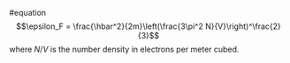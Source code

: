 #equation 
$$\epsilon_F = \frac{\hbar^2}{2m}\left(\frac{3\pi^2 N}{V}\right)^\frac{2}{3}$$where $N/V$ is the number density in electrons per meter cubed.
